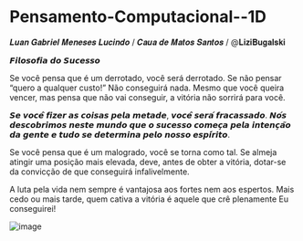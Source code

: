 # Pensamento-Computacional--1D
𝑳𝒖𝒂𝒏 𝑮𝒂𝒃𝒓𝒊𝒆𝒍 𝑴𝒆𝒏𝒆𝒔𝒆𝒔 𝑳𝒖𝒄𝒊𝒏𝒅𝒐 / 𝑪𝒂𝒖𝒂 𝒅𝒆 𝑴𝒂𝒕𝒐𝒔 𝑺𝒂𝒏𝒕𝒐𝒔 /
@𝐋𝐢𝐳𝐢𝐁𝐮𝐠𝐚𝐥𝐬𝐤𝐢

𝙁𝙞𝙡𝙤𝙨𝙤𝙛𝙞𝙖 𝙙𝙤 𝙎𝙪𝙘𝙚𝙨𝙨𝙤 

Se você pensa que é um derrotado,
você será derrotado.
Se não pensar “quero a qualquer custo!”
Não conseguirá nada.
Mesmo que você queira vencer,
mas pensa que não vai conseguir,
a vitória não sorrirá para você.

𝙎𝙚 𝙫𝙤𝙘𝙚̂ 𝙛𝙞𝙯𝙚𝙧 𝙖𝙨 𝙘𝙤𝙞𝙨𝙖𝙨 𝙥𝙚𝙡𝙖 𝙢𝙚𝙩𝙖𝙙𝙚, 𝙫𝙤𝙘𝙚̂ 𝙨𝙚𝙧𝙖́ 𝙛𝙧𝙖𝙘𝙖𝙨𝙨𝙖𝙙𝙤. 𝙉𝙤́𝙨 𝙙𝙚𝙨𝙘𝙤𝙗𝙧𝙞𝙢𝙤𝙨 𝙣𝙚𝙨𝙩𝙚 𝙢𝙪𝙣𝙙𝙤 𝙦𝙪𝙚 𝙤 𝙨𝙪𝙘𝙚𝙨𝙨𝙤 𝙘𝙤𝙢𝙚𝙘̧𝙖 𝙥𝙚𝙡𝙖 𝙞𝙣𝙩𝙚𝙣𝙘̧𝙖̃𝙤 𝙙𝙖 𝙜𝙚𝙣𝙩𝙚 𝙚 𝙩𝙪𝙙𝙤 𝙨𝙚 𝙙𝙚𝙩𝙚𝙧𝙢𝙞𝙣𝙖 𝙥𝙚𝙡𝙤 𝙣𝙤𝙨𝙨𝙤 𝙚𝙨𝙥𝙞́𝙧𝙞𝙩𝙤.

Se você pensa que é um malogrado,
você se torna como tal.
Se almeja atingir uma posição mais elevada,
deve, antes de obter a vitória,
dotar-se da convicção de que
conseguirá infalivelmente.

A luta pela vida nem sempre é vantajosa
aos fortes nem aos espertos.
Mais cedo ou mais tarde, quem cativa a vitória
é aquele que crê plenamente
Eu conseguirei!

![image](https://user-images.githubusercontent.com/112897892/188509019-69f56ff0-909c-403a-add9-b87c8d38de0c.png)
